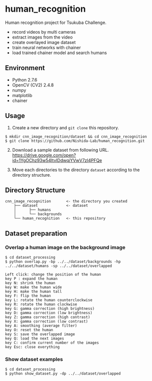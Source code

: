 # human_recognition

Human recognition project for Tsukuba Challenge.
- record videos by multi cameras
- extract images from the video
- create overlayed image dataset
- train neural networks with chainer
- load trained chainer model and search humans

## Environment

* Python 2.7.6
* OpenCV (CV2) 2.4.8
* numpy
* matplotlib
* chainer

## Usage

1. Create a new directory and `git clone` this repository.
```
$ mkdir cnn_image_recognition/dataset && cd cnn_image_recognition
$ git clone https://github.com/Nishida-Lab/human_recognition.git
```
2. Download a sample dataset from following URL.
https://drive.google.com/open?id=1YgOChz93w54ItvIDdwqjYVwV7zI4PFQe

3. Move each directories to the directory `dataset` according to the directory structure.

## Directory Structure

```
cnn_image_recognition       <- the directory you created
    ├── dataset             <- dataset
    │      ├── humans
    │      └── backgrounds
    └── human_recognition   <- this repository
```

## Dataset preparation
### Overlap a human image on the background image
```
$ cd dataset_processing
$ python overlap.py -bp ../../dataset/backgrounds -hp ../../dataset/humans -sp ../../dataset/overlapped
```
```
Left click: change the position of the human
key P : expand the human
key N: shrink the human
key W: make the human wide
key H: make the human tall
key F: flip the human
key L: rotate the human counterclockwise
key R: rotate the human clockwise
key G: gamma correction (high brightness)
key D: gamma correction (low brightness)
key Z: gamma correction (high contrast)
key X: gamma correction (low contrast)
key A: smoothing (average filter)
key O: reset the human
key S: save the overlapped image
key Q: load the next images
key C: confirm current number of the images
key Esc: close everything
```
### Show dataset examples
```
$ cd dataset_processing
$ python show_dataset.py -dp ../../dataset/overlapped
```
